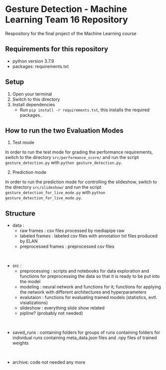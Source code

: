 # Gesture Detection - Machine Learning Team 16 Repository

Respository for the final project of the Machine Learning course

## Requirements for this repository
- python version 3.7.9 
- packages: requirements.txt

## Setup 
1. Open your terminal
2. Switch to this directory
3. Install dependencies
   - Run `pip install -r requirements.txt`, this installs the required packages.

## How to run the two Evaluation Modes
1. Test mode

In order to run the test mode for grading the performance requirements, switch to the directory `src/performance_score/` and run the script `gesture_detection.py` with `python gesture_detection.py`.

2. Prediction mode 

In order to run the prediction mode for controlling the slideshow, switch to the directory `src/slideshow/` and run the script `gesture_detection_for_live_mode.py` with `python gesture_detection_for_live_mode.py`.


## Structure
- data : 
  - raw frames : csv files processed by mediapipe raw
  - labeled frames : labeled csv files with annotation txt files produced by ELAN
  - preprocessed frames : preprocessed csv files
  
&nbsp;

- src :
  - preprocessing : scripts and notebooks for data exploration and functions for preprocessing the data so that it is ready to be put into the model
  - modeling : neural network and functions for it; functions for applying the network with different architectures and hyperparameters
  - evalutaion : functions for evaluating trained models (statistics, evtl. visializations)
  - slideshow : everything slide show related
  - pipline? (probably not needed)
  
&nbsp;

- saved_runs : containing folders for groups of runs containing folders for individual runs containing meta_data.json files and .npy files of trained weights
  
&nbsp;

- archive: code not needed any more

